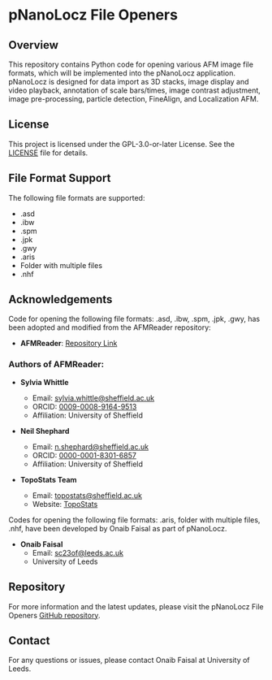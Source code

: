 # pNanoLocz File Openers

## Overview

This repository contains Python code for opening various AFM image file formats, which will be implemented into the pNanoLocz application. pNanoLocz is designed for data import as 3D stacks, image display and video playback, annotation of scale bars/times, image contrast adjustment, image pre-processing, particle detection, FineAlign, and Localization AFM.

## License

This project is licensed under the GPL-3.0-or-later License. See the [LICENSE](LICENSE) file for details.

## File Format Support

The following file formats are supported:

- .asd
- .ibw
- .spm
- .jpk
- .gwy
- .aris
- Folder with multiple files
- .nhf

## Acknowledgements

Code for opening the following file formats: .asd, .ibw, .spm, .jpk, .gwy, has been adopted and modified from the AFMReader repository:

- **AFMReader**: [Repository Link](https://github.com/AFM-SPM/AFMReader/)

### Authors of AFMReader:

- **Sylvia Whittle**  
  - Email: sylvia.whittle@sheffield.ac.uk  
  - ORCID: [0009-0008-9164-9513](https://orcid.org/0009-0008-9164-9513)  
  - Affiliation: University of Sheffield

- **Neil Shephard**  
  - Email: n.shephard@sheffield.ac.uk  
  - ORCID: [0000-0001-8301-6857](https://orcid.org/0000-0001-8301-6857)  
  - Affiliation: University of Sheffield

- **TopoStats Team**  
  - Email: topostats@sheffield.ac.uk  
  - Website: [TopoStats](https://AFM-SPM.github.io/TopoStats)

Codes for opening the following file formats: .aris, folder with multiple files, .nhf, have been developed by Onaib Faisal as part of pNanoLocz.

- **Onaib Faisal**  
  - Email: sc23of@leeds.ac.uk
  - University of Leeds

## Repository

For more information and the latest updates, please visit the pNanoLocz File Openers [GitHub repository](https://github.com/your-repo-link).

## Contact

For any questions or issues, please contact Onaib Faisal at University of Leeds.
